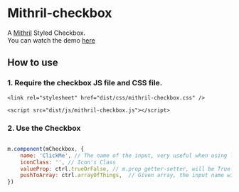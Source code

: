 # Mithril-checkbox
A [Mithril](https://lhorie.github.io/mithril/) Styled Checkbox.  
You can watch the demo [here](http://arabyalhomsi.github.io/mithril-checkbox/)

## How to use

### 1. Require the checkbox JS file and CSS file.

`<link rel="stylesheet" href="dist/css/mithril-checkbox.css" />`

`<script src="dist/js/mithril-checkbox.js"></script>`

### 2. Use the Checkbox

```js

m.component(mCheckbox, {
	name: 'ClickMe', // The name of the input, very useful when using labels
	iconClass: '', // Icon's Class
	valueProp: ctrl.trueOrFalse, // m.prop getter-setter, will be True when checked and False when not 
	pushToArray: ctrl.arrayOfThings,  // Given array, the input name will be pushed to it, when being checked.
})

```
